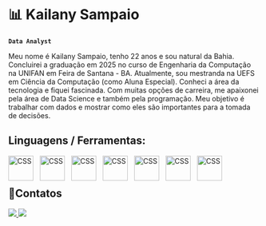 # 📊 Kailany Sampaio

**`Data Analyst`**

Meu nome é Kailany Sampaio, tenho 22 anos e sou natural da Bahia. Concluirei a graduação em 2025 no curso de Engenharia da Computação na UNIFAN em Feira de Santana - BA. Atualmente, sou mestranda na UEFS em Ciência da Computação (como Aluna Especial). Conheci a área da tecnologia e fiquei fascinada. Com muitas opções de carreira, me apaixonei pela área de Data Science e também pela programação. Meu objetivo é trabalhar com dados e mostrar como eles são importantes para a tomada de decisões.

## Linguagens / Ferramentas:

<img 
 align="left" 
    alt="CSS"
    title="CSS"
    width="50px" 
    style="padding-right: 10px;" 
    src="https://cdn.jsdelivr.net/gh/devicons/devicon@latest/icons/python/python-original.svg"/>

<img 
align="left" 
    alt="CSS"
    title="CSS"
    width="50px" 
    style="padding-right: 10px;" 
src="https://cdn.jsdelivr.net/gh/devicons/devicon@latest/icons/jupyter/jupyter-original-wordmark.svg" />

<img 
align="left" 
    alt="CSS"
    title="CSS"
    width="50px" 
    style="padding-right: 10px;"
src="https://cdn.jsdelivr.net/gh/devicons/devicon@latest/icons/azuresqldatabase/azuresqldatabase-original.svg" />

<img 
align="left" 
    alt="CSS"
    title="CSS"
    width="50px" 
    style="padding-right: 10px;"
src="https://cdn.jsdelivr.net/gh/devicons/devicon@latest/icons/git/git-original-wordmark.svg" />

<img
align="left" 
    alt="CSS"
    title="CSS"
    width="50px" 
    style="padding-right: 10px;"
 src="https://cdn.jsdelivr.net/gh/devicons/devicon@latest/icons/figma/figma-original.svg" />


<img 
align="left" 
    alt="CSS"
    title="CSS"
    width="50px" 
    style="padding-right: 10px;"
src="https://img.icons8.com/color/48/power-bi-2021.png" alt="power-bi-2021"/>

<img 
align="left" 
    alt="CSS"
    title="CSS"
    width="50px" 
    style="padding-right: 10px;"
src="https://img.icons8.com/color/48/microsoft-excel-2019--v1.png" alt="microsoft-excel-2019--v1"/>

<br/>
<br/>


## 📲Contatos
<div>
  <a href=https://www.linkedin.com/in/kailany-sampaio/" target="_blank"><img src="https://img.shields.io/badge/-LinkedIn-%230077B5?style=for-the-badge&logo=linkedin&logoColor=white" target="_blank"/>
  <a href = "mailto:kailany.analytics@gmail.coml"><img src="https://img.shields.io/badge/Gmail-D14836?style=for-the-badge&logo=gmail&logoColor=white" target="_blank"/>
</div>
